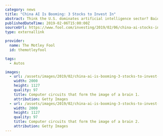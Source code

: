 ```yaml
---
category: news
title: "China AI Is Booming: 3 Stocks to Invest In"
abstract: Think the U.S. dominates artificial intelligence sector? Baidu, Alibaba, and Tencent want to change that.
publishedDateTime: 2019-02-06T15:00:00Z
sourceUrl: https://www.fool.com/investing/2019/02/06/china-ai-stocks-invest-baidu-alibaba-tencent.aspx
type: externallink

provider:
  name: The Motley Fool
  id: themotleyfool

tags:
  - Autos

images:
  - url: /assets/images/2019/02/china-ai-is-booming-3-stocks-to-invest-in-1.jpg
    width: 2000
    height: 1127
    quality: 97
    title: Computer circuits that form the image of a brain 1.
    attribution: Getty Images
  - url: /assets/images/2019/02/china-ai-is-booming-3-stocks-to-invest-in-2.jpg
    width: 2000
    height: 1127
    quality: 97
    title: Computer circuits that form the image of a brain 2.
    attribution: Getty Images
---
```

